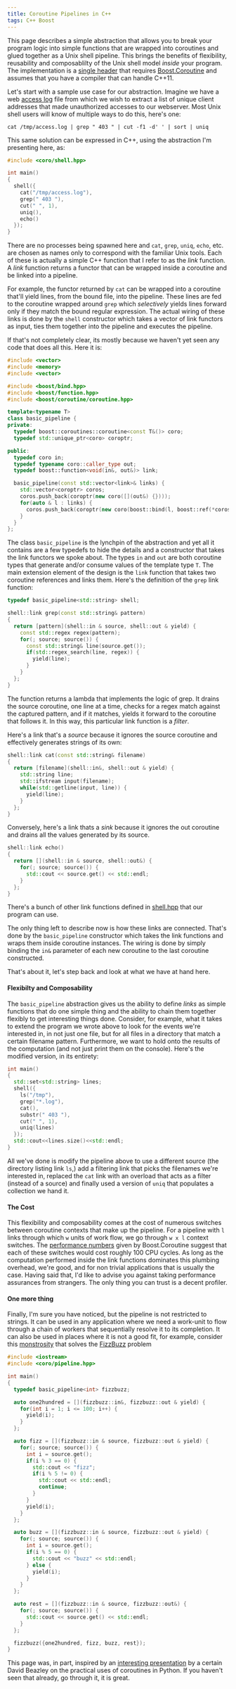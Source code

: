 ```yaml
---
title: Coroutine Pipelines in C++
tags: C++ Boost
---
```


This page describes a simple abstraction that allows you to break your program logic into simple
functions that are wrapped into coroutines and glued together as a Unix shell pipeline. This brings
the benefits of flexibility, reusability and composablilty of the Unix shell model *inside* your
program. The implementation is a [single header][coropipe] that requires
[Boost.Coroutine](coroutine-basics.html) and assumes that you have a compiler that can handle C++11.

Let's start with a sample use case for our abstraction. Imagine we have a web [access log][log] file
from which we wish to extract a list of unique client addresses that made unauthorized accesses to
our webserver. Most Unix shell users will know of multiple ways to do this, here's one:

<p class="text-center"><code>cat /tmp/access.log | grep " 403 " | cut -f1 -d' ' | sort | uniq</code></p>

This same solution can be expressed in C++, using the abstraction I'm presenting here, as:

``` cpp
#include <coro/shell.hpp>

int main()
{
  shell({
    cat("/tmp/access.log"),
    grep(" 403 "),
    cut(" ", 1),
    uniq(),
    echo()
  });
}
```

There are no processes being spawned here and `cat`, `grep`, `uniq`, `echo`, etc. are chosen as
names only to correspond with the familiar Unix tools. Each of these is actually a simple C++
function that I refer to as the *link* function. A *link* function returns a functor that can be
wrapped inside a coroutine and be linked into a pipeline. 

For example, the functor returned by `cat` can be wrapped into a coroutine that'll yield lines, from
the bound file, into the pipeline. These lines are fed to the coroutine wrapped around `grep` which
*selectively* yields lines forward only if they match the bound regular expression. The actual
wiring of these links is done by the `shell` constructor which takes a vector of link functors as
input, ties them together into the pipeline and executes the pipeline.

If that's not completely clear, its mostly because we haven't yet seen any code that does all
this. Here it is:

``` c++
#include <vector>
#include <memory>
#include <vector>

#include <boost/bind.hpp>
#include <boost/function.hpp>
#include <boost/coroutine/coroutine.hpp>

template<typename T>
class basic_pipeline {
private:
  typedef boost::coroutines::coroutine<const T&()> coro;
  typedef std::unique_ptr<coro> coroptr;

public:
  typedef coro in;
  typedef typename coro::caller_type out;
  typedef boost::function<void(in&, out&)> link;

  basic_pipeline(const std::vector<link>& links) {
    std::vector<coroptr> coros;
    coros.push_back(coroptr(new coro([](out&) {})));
    for(auto & l : links) {
      coros.push_back(coroptr(new coro(boost::bind(l, boost::ref(*coros.back().get()), _1))));
    }
  }
};
```

The class `basic_pipeline` is the lynchpin of the abstraction and yet all it contains are a few
typedefs to hide the details and a constructor that takes the link functors we spoke about. The
types `in` and `out` are both coroutine types that generate and/or consume values of the template
type `T`. The main extension element of the design is the `link` function that takes two coroutine
references and links them. Here's the definition of the `grep` link function:

``` c++
typedef basic_pipeline<std::string> shell;

shell::link grep(const std::string& pattern)
{
  return [pattern](shell::in & source, shell::out & yield) {
    const std::regex regex(pattern);
    for(; source; source()) {
      const std::string& line(source.get());
      if(std::regex_search(line, regex)) {
        yield(line);
      }
    }
  };
}
```

The function returns a lambda that implements the logic of grep. It drains the source coroutine, one
line at a time, checks for a regex match against the captured pattern, and if it matches, yields it
forward to the coroutine that follows it. In this way, this particular link function is a *filter*.

Here's a link that's a *source* because it ignores the source coroutine and effectively generates
strings of its own:

``` c++
shell::link cat(const std::string& filename)
{
  return [filename](shell::in&, shell::out & yield) {
    std::string line;
    std::ifstream input(filename);
    while(std::getline(input, line)) {
      yield(line);
    }
  };
}
```

Conversely, here's a link thats a *sink* because it ignores the out coroutine and drains all the
values generated by its source.

```c++
shell::link echo()
{
  return [](shell::in & source, shell::out&) {
    for(; source; source()) {
      std::cout << source.get() << std::endl;
    }
  };
}
```

There's a bunch of other link functions defined in [shell.hpp][shell] that our program can use. 

The only thing left to describe now is how these links are connected. That's done by the
`basic_pipeline` constructor which takes the link functions and wraps them inside coroutine
instances. The wiring is done by simply binding the `in&` parameter of each new coroutine to the
last coroutine constructed. 

That's about it, let's step back and look at what we have at hand here.

#### Flexibilty and Composability

The `basic_pipeline` abstraction gives us the ability to define *links* as simple functions that do
one simple thing and the ability to chain them together flexibly to get interesting things
done. Consider, for example, what it takes to extend the program we wrote above to look for the
events we're interested in, in not just one file, but for all files in a directory that match a
certain filename pattern. Furthermore, we want to hold onto the results of the computation (and not
just print them on the console). Here's the modified version, in its entirety: 

```cpp
int main()
{
  std::set<std::string> lines;
  shell({
    ls("/tmp"),
    grep("*.log"),
    cat(),
    substr(" 403 "),
    cut(" ", 1),
    uniq(lines)
  });
  std::cout<<lines.size()<<std::endl;
}
```

All we've done is modify the pipeline above to use a different source (the directory listing link
`ls`,) add a filtering link that picks the filenames we're interested in, replaced the `cat` link
with an overload that acts as a filter (instead of a source) and finally used a version of `uniq`
that populates a collection we hand it.

#### The Cost

This flexibility and composability comes at the cost of numerous switches between coroutine contexts
that make up the pipeline. For a pipeline with `l` links through which `w` units of work flow, we go
through `w x l` context switches. The [performance numbers][coroperf] given by Boost.Coroutine
suggest that each of these switches would cost roughly 100 CPU cycles. As long as the computation
performed inside the link functions dominates this plumbing overhead, we're good, and for non
trivial applications that is usually the case. Having said that, I'd like to advise you against
taking performance assurances from strangers. The only thing you can trust is a decent profiler.

#### One more thing

Finally, I'm sure you have noticed, but the pipeline is not restricted to strings. It can be used in
any application where we need a work-unit to flow through a chain of workers that sequentially
resolve it to its completion. It can also be used in places where it is not a good fit, for example,
consider this [monstrosity][fizzbuzz] that solves the [FizzBuzz][fb] problem <i
class="icon-smile"></i>

``` c++
#include <iostream>
#include <coro/pipeline.hpp>

int main()
{
  typedef basic_pipeline<int> fizzbuzz;

  auto one2hundred = [](fizzbuzz::in&, fizzbuzz::out & yield) {
    for(int i = 1; i <= 100; i++) {
      yield(i);
    }
  };

  auto fizz = [](fizzbuzz::in & source, fizzbuzz::out & yield) {
    for(; source; source()) {
      int i = source.get();
      if(i % 3 == 0) {
        std::cout << "fizz";
        if(i % 5 != 0) {
          std::cout << std::endl;
          continue;
        }
      }
      yield(i);
    }
  };

  auto buzz = [](fizzbuzz::in & source, fizzbuzz::out & yield) {
    for(; source; source()) {
      int i = source.get();
      if(i % 5 == 0) {
        std::cout << "buzz" << std::endl;
      } else {
        yield(i);
      }
    }
  };

  auto rest = [](fizzbuzz::in & source, fizzbuzz::out&) {
    for(; source; source()) {
      std::cout << source.get() << std::endl;
    }
  };

  fizzbuzz({one2hundred, fizz, buzz, rest});
}
```

This page was, in part, inspired by an [interesting presentation][dabaez] by a certain David Beazley
on the practical uses of coroutines in Python. If you haven't seen that already, go through it, it
is great.

[dabaez]: http://dabeaz.com/coroutines/
[log]: http://ita.ee.lbl.gov/html/contrib/Sask-HTTP.html
[coro]: http://www.boost.org/doc/libs/release/libs/coroutine/doc/html/index.html
[shell]:  https://github.com/aldrin/cpp/blob/master/coro/shell.hpp
[fb]: http://www.codinghorror.com/blog/2007/02/why-cant-programmers-program.html
[coropipe]: https://github.com/aldrin/cpp/blob/master/coro/pipeline.hpp
[fizzbuzz]: https://github.com/aldrin/cpp/blob/master/coro/fizzbuzz.cpp
[coroperf]: http://www.boost.org/doc/libs/1_53_0/libs/coroutine/doc/html/coroutine/performance.html
